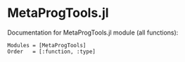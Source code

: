 # MetaProgTools.jl

Documentation for MetaProgTools.jl module (all functions):

```@autodocs
Modules = [MetaProgTools]
Order   = [:function, :type]
```